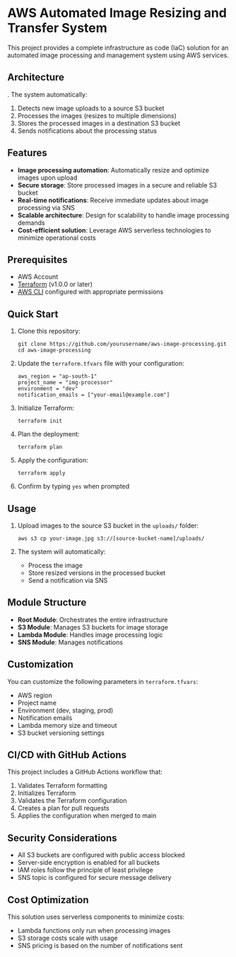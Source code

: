 # AWS Automated Image Resizing and Transfer System

This project provides a complete infrastructure as code (IaC) solution for an automated image processing and management system using AWS services.

## Architecture

.
The system automatically:
1. Detects new image uploads to a source S3 bucket
2. Processes the images (resizes to multiple dimensions)
3. Stores the processed images in a destination S3 bucket
4. Sends notifications about the processing status

## Features

- **Image processing automation**: Automatically resize and optimize images upon upload
- **Secure storage**: Store processed images in a secure and reliable S3 bucket
- **Real-time notifications**: Receive immediate updates about image processing via SNS
- **Scalable architecture**: Design for scalability to handle image processing demands
- **Cost-efficient solution**: Leverage AWS serverless technologies to minimize operational costs

## Prerequisites

- AWS Account
- [Terraform](https://www.terraform.io/downloads.html) (v1.0.0 or later)
- [AWS CLI](https://aws.amazon.com/cli/) configured with appropriate permissions

## Quick Start

1. Clone this repository:
   ```
   git clone https://github.com/yourusername/aws-image-processing.git
   cd aws-image-processing
   ```

2. Update the `terraform.tfvars` file with your configuration:
   ```
   aws_region = "ap-south-1"
   project_name = "img-processor"
   environment = "dev"
   notification_emails = ["your-email@example.com"]
   ```

3. Initialize Terraform:
   ```
   terraform init
   ```

4. Plan the deployment:
   ```
   terraform plan
   ```

5. Apply the configuration:
   ```
   terraform apply
   ```

6. Confirm by typing `yes` when prompted

## Usage

1. Upload images to the source S3 bucket in the `uploads/` folder:
   ```
   aws s3 cp your-image.jpg s3://[source-bucket-name]/uploads/
   ```

2. The system will automatically:
   - Process the image
   - Store resized versions in the processed bucket
   - Send a notification via SNS

## Module Structure

- **Root Module**: Orchestrates the entire infrastructure
- **S3 Module**: Manages S3 buckets for image storage
- **Lambda Module**: Handles image processing logic
- **SNS Module**: Manages notifications

## Customization

You can customize the following parameters in `terraform.tfvars`:

- AWS region
- Project name
- Environment (dev, staging, prod)
- Notification emails
- Lambda memory size and timeout
- S3 bucket versioning settings

## CI/CD with GitHub Actions

This project includes a GitHub Actions workflow that:

1. Validates Terraform formatting
2. Initializes Terraform
3. Validates the Terraform configuration
4. Creates a plan for pull requests
5. Applies the configuration when merged to main

## Security Considerations

- All S3 buckets are configured with public access blocked
- Server-side encryption is enabled for all buckets
- IAM roles follow the principle of least privilege
- SNS topic is configured for secure message delivery

## Cost Optimization

This solution uses serverless components to minimize costs:
- Lambda functions only run when processing images
- S3 storage costs scale with usage
- SNS pricing is based on the number of notifications sent

